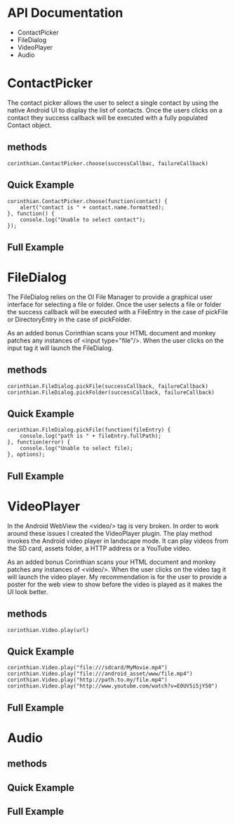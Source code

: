 API Documentation
=================

* ContactPicker
* FileDialog
* VideoPlayer
* Audio

ContactPicker
=============

The contact picker allows the user to select a single contact by using the native Android UI to display the list of contacts. Once the users clicks on a contact they success callback will be executed with a fully populated Contact object.

methods
-------

    corinthian.ContactPicker.choose(successCallbac, failureCallback)

Quick Example
-------------
    corinthian.ContactPicker.choose(function(contact) {
        alert("contact is " + contact.name.formatted);
    }, function() {
        console.log("Unable to select contact");
    });

Full Example
------------

FileDialog
==========

The FileDialog relies on the OI File Manager to provide a graphical user interface for selecting a file or folder. Once the user selects a file or folder the success callback will be executed with a FileEntry in the case of pickFile or DirectoryEntry in the case of pickFolder.

As an added bonus Corinthian scans your HTML document and monkey patches any instances of &lt;input type="file"/&gt;. When the user clicks on the input tag it will launch the FileDialog.

methods
-------

    corinthian.FileDialog.pickFile(successCallback, failureCallback)
    corinthian.FileDialog.pickFolder(successCallback, failureCallback)

Quick Example
-------------

    corinthian.FileDialog.pickFile(function(fileEntry) {
        console.log("path is " + fileEntry.fullPath);
    }, function(error) {
        console.log("Unable to select file);
    }, options);


Full Example
------------

VideoPlayer
===========

In the Android WebView the &lt;video/&gt; tag is very broken. In order to work around these issues I created the VideoPlayer plugin. The play method invokes the Android video player in landscape mode. It can play videos from the SD card, assets folder, a HTTP address or a YouTube video.

As an added bonus Corinthian scans your HTML document and monkey patches any instances of &lt;video/&gt;. When the user clicks on the video tag it will launch the video player. My recommendation is for the user to provide a poster for the web view to show before the video is played as it makes the UI look better.

methods
-------

    corinthian.Video.play(url)

Quick Example
-------------

    corinthian.Video.play("file:///sdcard/MyMovie.mp4")
    corinthian.Video.play("file:///android_asset/www/file.mp4")
    corinthian.Video.play("http://path.to.my/file.mp4")
    corinthian.Video.play("http://www.youtube.com/watch?v=E0UV5i5jY50")

Full Example
------------

Audio
=====

methods
-------

Quick Example
-------------

Full Example
------------
